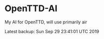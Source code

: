 # OpenTTD-AI
My AI for OpenTTD, will use primarily air

Latest backup: Sun Sep 29 23:41:01 UTC 2019
